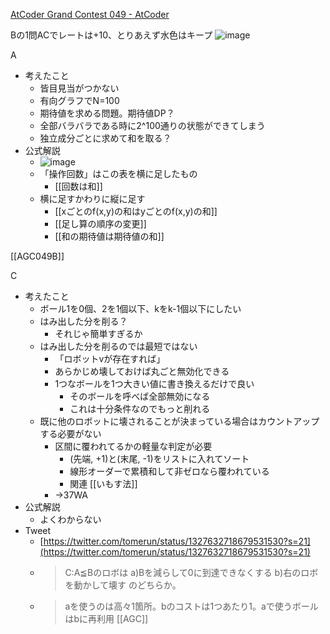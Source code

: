 
[AtCoder Grand Contest 049 - AtCoder](https://atcoder.jp/contests/agc049?lang=ja)

Bの1問ACでレートは+10、とりあえず水色はキープ
![image](https://gyazo.com/92996ab7b886dd1c37392137f308c8fb/thumb/1000)

A
- 考えたこと
    - 皆目見当がつかない
    - 有向グラフでN=100
    - 期待値を求める問題。期待値DP？
    - 全部バラバラである時に2^100通りの状態ができてしまう
    - 独立成分ごとに求めて和を取る？
- 公式解説
    - ![image](https://gyazo.com/b766b42c3b51dfb5c4c0a0df9f8f42c9/thumb/1000)
    - 「操作回数」はこの表を横に足したもの
        - [[回数は和]]
    - 横に足すかわりに縦に足す
        - [[xごとのf(x,y)の和はyごとのf(x,y)の和]]
        - [[足し算の順序の変更]]
        - [[和の期待値は期待値の和]]

[[AGC049B]]

C
- 考えたこと
    - ボール1を0個、2を1個以下、kをk-1個以下にしたい
    - はみ出した分を削る？
        - それじゃ簡単すぎるか
    - はみ出した分を削るのでは最短ではない
        - 「ロボットvが存在すれば」
        - あらかじめ壊しておけば丸ごと無効化できる
        - 1つなボールを1つ大きい値に書き換えるだけで良い
            - そのボールを呼べば全部無効になる
            - これは十分条件なのでもっと削れる
    - 既に他のロボットに壊されることが決まっている場合はカウントアップする必要がない
        - 区間に覆われてるかの軽量な判定が必要
            - (先端, +1)と(末尾, -1)をリストに入れてソート
            - 線形オーダーで累積和して非ゼロなら覆われている
            - 関連 [[いもす法]]
        - →37WA
- 公式解説
    - よくわからない
- Tweet
    - [https://twitter.com/tomerun/status/1327632718679531530?s=21](https://twitter.com/tomerun/status/1327632718679531530?s=21)
    - > C:A≦Bのロボは a)Bを減らして0に到達できなくする b)右のロボを動かして壊す のどちらか。
    - >  aを使うのは高々1箇所。bのコストは1つあたり1。aで使うボールはbに再利用
[[AGC]]
